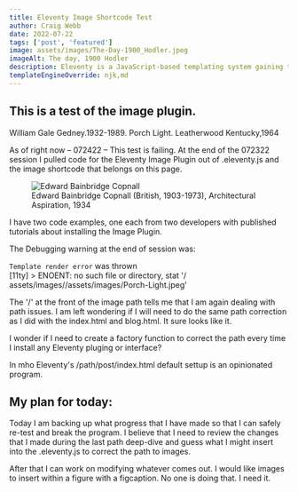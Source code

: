 ```yaml
---
title: Eleventy Image Shortcode Test
author: Craig Webb
date: 2022-07-22
tags: ['post', 'featured']
image: assets/images/The-Day-1900_Hodler.jpeg
imageAlt: The day, 1900 Hodler
description: Eleventy is a JavaScript-based templating system gaining traction in the web development community. It is facile, fast and flexible. 
templateEngineOverride: njk,md
---
```


## This is a test of the image plugin.

William Gale Gedney.1932-1989. Porch Light. Leatherwood Kentucky,1964  


As of right now – 072422 – This test is failing. At the end of the 072322 session I pulled code for the Eleventy Image Plugin out of .eleventy.js and the image shortcode that belongs on this page.

<figure class="left sml">
<image src="{{root}}assets/images/Edward-Bainbridge-Copnall_1934.png" alt="Edward Bainbridge Copnall">
<figcaption>Edward Bainbridge Copnall (British, 1903-1973), Architectural Aspiration, 1934</figcaptions>
</figure>

I have two code examples, one each from two developers with published tutorials about installing the Image Plugin.

The Debugging warning at the end of session was:  

`Template render error` was thrown  
[11ty] > ENOENT: no such file or directory, stat '/ assets/images//assets/images/Porch-Light.jpeg'  

The '/' at the front of the image path tells me that I am again dealing with path issues. I am left wondering if I will need to do the same path correction as I did with the index.html and blog.html. It sure looks like it.

I wonder if I need to create a factory function to correct the path every time I install any Eleventy pluging or interface?

In mho Eleventy's /path/post/index.html default settup is an opinionated program.

## My plan for today:

Today I am backing up what progress that I have made so that I can safely re-test and break the program. I believe that I need to review the changes that I made during the last path deep-dive and guess what I might insert into the .eleventy.js to correct the path to images.

After that I can work on modifying whatever comes out.
I would like images to insert within a figure with a figcaption. No one is doing that. I need it.
